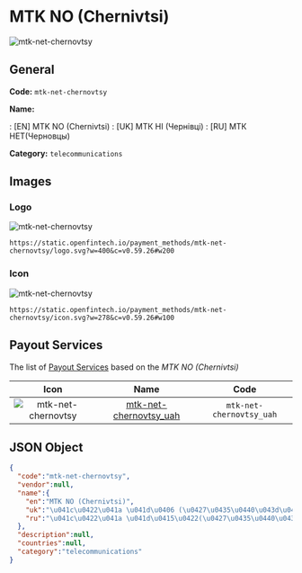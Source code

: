 
# MTK NO (Chernivtsi) 
![mtk-net-chernovtsy](https://static.openfintech.io/payment_methods/mtk-net-chernovtsy/logo.svg?w=400&c=v0.59.26#w200)  

## General 
**Code:** `mtk-net-chernovtsy` 
 
**Name:** 
 
:	[EN] MTK NO (Chernivtsi) 
:	[UK] МТК НІ (Чернівці) 
:	[RU] МТК НЕТ(Черновцы) 
 
**Category:** `telecommunications` 
 

## Images 

### Logo 
![mtk-net-chernovtsy](https://static.openfintech.io/payment_methods/mtk-net-chernovtsy/logo.svg?w=400&c=v0.59.26#w200)  

```
https://static.openfintech.io/payment_methods/mtk-net-chernovtsy/logo.svg?w=400&c=v0.59.26#w200
```  

### Icon 
![mtk-net-chernovtsy](https://static.openfintech.io/payment_methods/mtk-net-chernovtsy/icon.svg?w=278&c=v0.59.26#w100)  

```
https://static.openfintech.io/payment_methods/mtk-net-chernovtsy/icon.svg?w=278&c=v0.59.26#w100
```  

## Payout Services 
 
The list of [Payout Services](/payout-services/) based on the _MTK NO (Chernivtsi)_ 

|Icon|Name|Code| 
|:---:|:---:|:---:| 
|![mtk-net-chernovtsy](https://static.openfintech.io/payout_methods/mtk-net-chernovtsy/icon.svg?w=278&c=v0.59.26#w40) |[mtk-net-chernovtsy_uah](/payout-services/mtk-net-chernovtsy_uah/)|`mtk-net-chernovtsy_uah`| 
 

## JSON Object 

```json
{
  "code":"mtk-net-chernovtsy",
  "vendor":null,
  "name":{
    "en":"MTK NO (Chernivtsi)",
    "uk":"\u041c\u0422\u041a \u041d\u0406 (\u0427\u0435\u0440\u043d\u0456\u0432\u0446\u0456)",
    "ru":"\u041c\u0422\u041a \u041d\u0415\u0422(\u0427\u0435\u0440\u043d\u043e\u0432\u0446\u044b)"
  },
  "description":null,
  "countries":null,
  "category":"telecommunications"
}
```  
